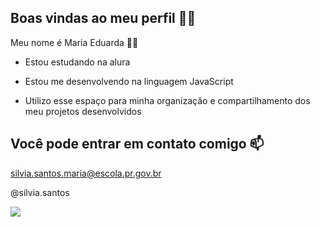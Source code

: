 ## Boas vindas ao meu perfil 💙💙

Meu nome é Maria Eduarda 🙋‍♀️

- Estou estudando na alura

- Estou me desenvolvendo na linguagem JavaScript

- Utilizo esse espaço para minha organização e compartilhamento dos meu projetos desenvolvidos


## Você pode entrar em contato comigo 📫

silvia.santos.maria@escola.pr.gov.br

@silvia.santos

![](https://tenor.com/pt-BR/view/smiling-giggle-happy-baby-laughing-gif-14974844)
